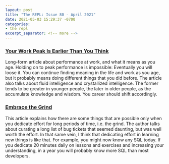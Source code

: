 ```yaml
---
layout: post
title: "The REPL: Issue 80 - April 2021"
date: 2021-05-03 15:29:37 -0700
categories:
- the repl
excerpt_separator: <!-- more -->
---
```


### [Your Work Peak Is Earlier Than You Think][1]

Long-form article about performance at work, and what it means as you age. Holding on to peak performance is impossible: Eventually you will loose it. You can continue finding meaning in the life and work as you age, but it probably means doing different things that you did before. The article also talks about fluid intelligence and crystallized intelligence. The former tends to be greater in younger people, the later in older people, as the accumulate knowledge and wisdom. You career should shift accordingly.

### [Embrace the Grind][2]

This article explains how there are some things that are possible only when you dedicate effort for long periods of time, i.e. the grind. The author talks about curating a long list of bug tickets that seemed daunting, but was well worth the effort. In that same vein, I think that dedicating effort in learning new things is like that. For example, you might now know any SQL today. If you dedicate 20 minutes daily on lessons and exercises and increasing your understanding, in a year you will probably know more SQL than most developers.

[1]: https://www.theatlantic.com/magazine/archive/2019/07/work-peak-professional-decline/590650/
[2]: https://jacobian.org/2021/apr/7/embrace-the-grind/
